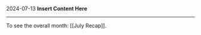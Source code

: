2024-07-13
__Insert Content Here__
_______________________
To see the overall month: [[July Recap]].